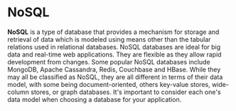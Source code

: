 # NoSQL

**NoSQL** is a type of database that provides a mechanism for storage and retrieval of data which is modeled using means other than the tabular relations used in relational databases. NoSQL databases are ideal for big data and real-time web applications. They are flexible as they allow rapid development from changes. Some popular NoSQL databases include MongoDB, Apache Cassandra, Redis, Couchbase and HBase. While they may all be classified as NoSQL, they are all different in terms of their data model, with some being document-oriented, others key-value stores, wide-column stores, or graph databases. It's important to consider each one's data model when choosing a database for your application.